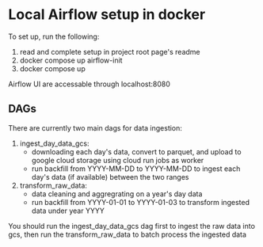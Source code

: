# Local Airflow setup in docker

To set up, run the following: 
1. read and complete setup in project root page's readme
2. docker compose up airflow-init
3. docker compose up

Airflow UI are accessable through localhost:8080
## DAGs
There are currently two main dags for data ingestion:

1. ingest_day_data_gcs:
    - downloading each day's data, convert to parquet, and upload to google cloud storage using cloud run jobs as worker
    - run backfill from YYYY-MM-DD to YYYY-MM-DD to ingest each day's data (if available) between the two ranges
2. transform_raw_data: 
    - data cleaning and aggregrating on a year's day data 
    - run backfill from YYYY-01-01 to YYYY-01-03 to transform ingested data under year YYYY

You should run the ingest_day_data_gcs dag first to ingest the raw data into gcs, then run the transform_raw_data to batch process the ingested data